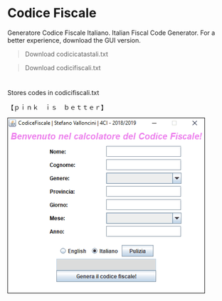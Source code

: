 # Codice Fiscale
Generatore Codice Fiscale Italiano. Italian Fiscal Code Generator.
For a better experience, download the GUI version. 
 > Download codicicatastali.txt
 
 > Download codicifiscali.txt
# 
Stores codes in codicifiscali.txt

【﻿ｐｉｎｋ　ｉｓ　ｂｅｔｔｅｒ】

![Screenshot](https://github.com/xStevatt/CodiceFiscale/blob/master/FiscalCodeGenerator.gif)
